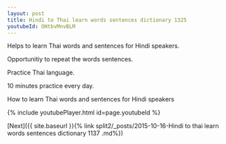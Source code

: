 ```yaml
---
layout: post
title: Hindi to Thai learn words sentences dictionary 1325 
youtubeId: OHtbvMnvBLM
---
```

 
 
Helps to learn Thai words and sentences for Hindi speakers.

Opportunitiy to repeat the words sentences. 

Practice Thai language. 
 
10 minutes practice every day. 
 
How to learn Thai words and sentences for Hindi speakers 
 
{% include youtubePlayer.html id=page.youtubeId %}
 
 
[Next]({{ site.baseurl }}{% link  split2/_posts/2015-10-16-Hindi to thai learn words sentences dictionary 1137 .md%})
 
